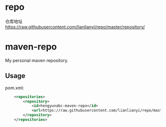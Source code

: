 # repo

仓库地址
https://raw.githubusercontent.com/lianlianyi/repo/master/repository/

# maven-repo
My personal maven repository.

## Usage
pom.xml:
```xml
    <repositories>
        <repository>
            <id>hengyunabc-maven-repo</id>
            <url>https://raw.githubusercontent.com/lianlianyi/repo/master/repository/</url>
        </repository>
    </repositories>
```
